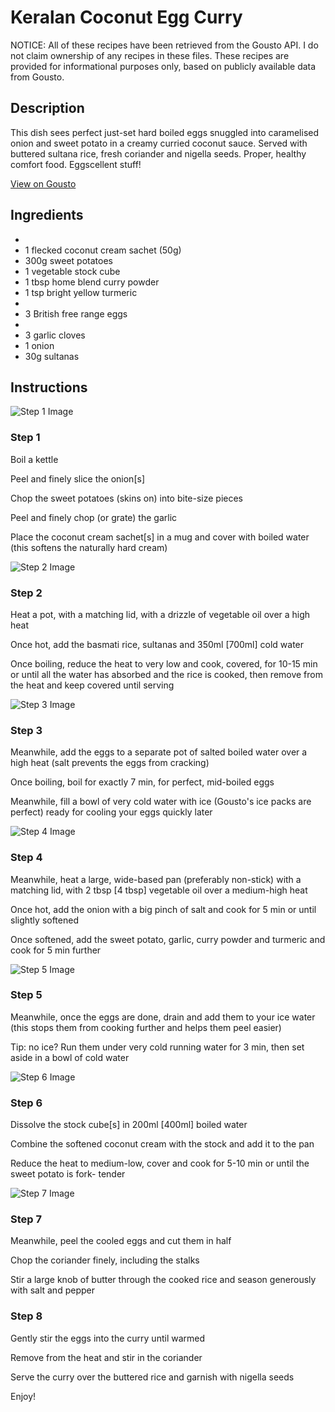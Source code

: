 # Keralan Coconut Egg Curry

NOTICE: All of these recipes have been retrieved from the Gousto API. I do not claim ownership of any recipes in these files. These recipes are provided for informational purposes only, based on publicly available data from Gousto.

## Description

This dish sees perfect just-set hard boiled eggs snuggled into caramelised onion and sweet potato in a creamy curried coconut sauce. Served with buttered sultana rice, fresh coriander and nigella seeds. Proper, healthy comfort food. Eggscellent stuff!

[View on Gousto](https://www.gousto.co.uk/recipes/cookbook/keralan-coconut-egg-curry)

## Ingredients

- 
- 1 flecked coconut cream sachet (50g)
- 300g sweet potatoes 
- 1 vegetable stock cube
- 1 tbsp home blend curry powder
- 1 tsp bright yellow turmeric
- 
- 3 British free range eggs
- 
- 3 garlic cloves
- 1 onion 
- 30g sultanas

## Instructions

![Step 1 Image](https://production-media.gousto.co.uk/cms/recipe-step-image/489.step-1-x200.jpg)

### Step 1

Boil a kettle


Peel and finely slice the onion<span class="text-danger">[s]</span>


Chop the sweet potatoes (skins on) into bite-size pieces


Peel and finely chop (or grate) the garlic


Place the coconut cream sachet<span class="text-danger">[s]</span> in a mug and cover with boiled water (this softens the naturally hard cream)

![Step 2 Image](https://production-media.gousto.co.uk/cms/recipe-step-image/489.step-2-x200.jpg)

### Step 2

Heat a pot, with a matching lid, with a drizzle of&nbsp;vegetable oil over a high heat


Once hot, add the basmati&nbsp;rice, sultanas and 350ml <span class="text-danger">[700ml]</span>&nbsp;cold water


Once boiling, reduce the heat to very low and cook, covered, for 10-15 min or until all the water has absorbed and the rice is cooked, then remove from the heat and keep covered until serving

![Step 3 Image](https://production-media.gousto.co.uk/cms/recipe-step-image/489.step-3-x200.jpg)

### Step 3

Meanwhile, add the eggs to a separate pot of salted boiled water over a high heat (salt prevents the eggs from cracking)


Once boiling, boil for exactly 7 min, for perfect, mid-boiled eggs


Meanwhile, fill a bowl of very cold water with ice (Gousto's ice packs are perfect) ready for cooling your eggs quickly later

![Step 4 Image](https://production-media.gousto.co.uk/cms/recipe-step-image/489.step-4-x200.jpg)

### Step 4

Meanwhile,&nbsp;heat a large, wide-based pan (preferably non-stick) with a matching lid, with 2 tbsp <span class="text-danger">[4 tbsp]</span>&nbsp;vegetable oil over a medium-high heat


Once hot, add the onion with a big pinch of salt and cook for 5 min or until slightly softened


Once softened, add the sweet potato, garlic, curry powder and turmeric and cook for 5 min further

![Step 5 Image](https://production-media.gousto.co.uk/cms/recipe-step-image/489.step-5-x200.jpg)

### Step 5

Meanwhile, once the eggs are done, drain and add them to your ice water (this stops them from cooking further and helps them peel easier)


Tip: no ice? Run them under very cold running water for 3 min, then set aside in a bowl of cold water

![Step 6 Image](https://production-media.gousto.co.uk/cms/recipe-step-image/489.step-6-x200.jpg)

### Step 6

Dissolve the stock cube<span class="text-danger">[s]</span>&nbsp;in 200ml <span class="text-danger">[400ml]</span>&nbsp;boiled water


Combine the softened coconut cream with the stock and add it to the pan


Reduce the heat to medium-low, cover and cook for 5-10 min or until the sweet potato is fork- tender

![Step 7 Image](https://production-media.gousto.co.uk/cms/recipe-step-image/489.step-7-x200.jpg)

### Step 7

Meanwhile, peel the cooled eggs and cut them in half


Chop the coriander finely, including the stalks


Stir a large knob of butter through the cooked rice and season generously with salt and pepper

### Step 8

Gently stir the eggs into the curry until warmed


Remove from the heat and stir in the coriander


Serve&nbsp;the curry over the buttered rice and garnish with nigella seeds


Enjoy!

